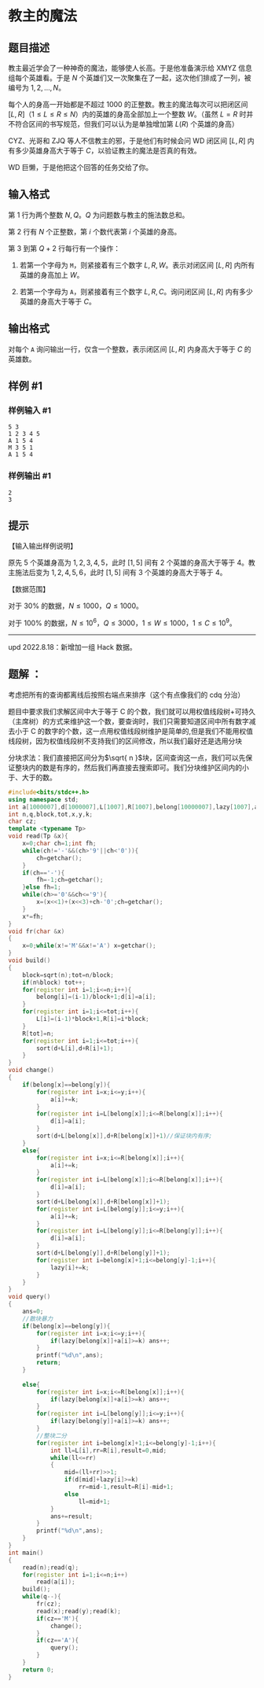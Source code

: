 # 教主的魔法

## 题目描述

教主最近学会了一种神奇的魔法，能够使人长高。于是他准备演示给 XMYZ 信息组每个英雄看。于是 $N$ 个英雄们又一次聚集在了一起，这次他们排成了一列，被编号为 $1, 2, \ldots, N$。


每个人的身高一开始都是不超过 $1000$ 的正整数。教主的魔法每次可以把闭区间 $[L, R]$（$1≤L≤R≤N$）内的英雄的身高全部加上一个整数 $W$。（虽然 $L=R$ 时并不符合区间的书写规范，但我们可以认为是单独增加第 $L(R)$ 个英雄的身高）


CYZ、光哥和 ZJQ 等人不信教主的邪，于是他们有时候会问 WD 闭区间 $[L, R]$ 内有多少英雄身高大于等于 $C$，以验证教主的魔法是否真的有效。


WD 巨懒，于是他把这个回答的任务交给了你。

## 输入格式

第 $1$ 行为两个整数 $N, Q$。$Q$ 为问题数与教主的施法数总和。

第 $2$ 行有 $N$ 个正整数，第 $i$ 个数代表第 $i$ 个英雄的身高。


第 $3$ 到第 $Q+2$ 行每行有一个操作：


1. 若第一个字母为 `M`，则紧接着有三个数字 $L, R, W$。表示对闭区间 $[L, R]$ 内所有英雄的身高加上 $W$。

2. 若第一个字母为 `A`，则紧接着有三个数字 $L, R, C$。询问闭区间 $[L, R]$ 内有多少英雄的身高大于等于 $C$。

## 输出格式

对每个 `A` 询问输出一行，仅含一个整数，表示闭区间 $[L, R]$ 内身高大于等于 $C$ 的英雄数。

## 样例 #1

### 样例输入 #1

```
5 3
1 2 3 4 5
A 1 5 4
M 3 5 1
A 1 5 4
```

### 样例输出 #1

```
2
3
```

## 提示

【输入输出样例说明】

原先 $5$ 个英雄身高为 $1, 2, 3, 4, 5$，此时 $[1, 5]$ 间有 $2$ 个英雄的身高大于等于 $4$。教主施法后变为 $1, 2, 4, 5, 6$，此时 $[1, 5]$ 间有 $3$ 个英雄的身高大于等于 $4$。

【数据范围】

对于 $30\%$ 的数据，$N≤1000$，$Q≤1000$。

对于 $100\%$ 的数据，$N≤10^6$，$Q≤3000$，$1≤W≤1000$，$1≤C≤10^9$。

---

$\text{upd 2022.8.18}$：新增加一组 Hack 数据。

## 题解 ：
考虑把所有的查询都离线后按照右端点来排序（这个有点像我们的 cdq 分治）

题目中要求我们求解区间中大于等于 C 的个数，我们就可以用权值线段树+可持久（主席树）的方式来维护这一个数，要查询时，我们只需要知道区间中所有数字减去小于 C 的数字的个数，这一点用权值线段树维护是简单的,但是我们不能用权值线段树，因为权值线段树不支持我们的区间修改，所以我们最好还是选用分块

分块求法：我们直接把区间分为$\sqrt{ n }$块，区间查询这一点，我们可以先保证整块内的数是有序的，然后我们再直接去搜索即可。我们分块维护区间内的小于、大于的数。

```cpp
#include<bits/stdc++.h>
using namespace std;
int a[1000007],d[1000007],L[1007],R[1007],belong[10000007],lazy[1007],ans;
int n,q,block,tot,x,y,k;
char cz;
template <typename Tp>
void read(Tp &x){
    x=0;char ch=1;int fh;
    while(ch!='-'&&(ch>'9'||ch<'0')){
        ch=getchar();
    }
    if(ch=='-'){
        fh=-1;ch=getchar();
    }else fh=1;
    while(ch>='0'&&ch<='9'){
        x=(x<<1)+(x<<3)+ch-'0';ch=getchar();
    }
    x*=fh;
}
void fr(char &x)
{
    x=0;while(x!='M'&&x!='A') x=getchar();
}
void build()
{
    block=sqrt(n);tot=n/block;
    if(n%block) tot++;
    for(register int i=1;i<=n;i++){
        belong[i]=(i-1)/block+1;d[i]=a[i];
    }
    for(register int i=1;i<=tot;i++){
        L[i]=(i-1)*block+1,R[i]=i*block;
    }
    R[tot]=n;
    for(register int i=1;i<=tot;i++){
        sort(d+L[i],d+R[i]+1);
    }
}
void change()
{
    if(belong[x]==belong[y]){
        for(register int i=x;i<=y;i++){
            a[i]+=k;
        }
        for(register int i=L[belong[x]];i<=R[belong[x]];i++){
            d[i]=a[i];
        }
        sort(d+L[belong[x]],d+R[belong[x]]+1)//保证块内有序;
    }
    else{
        for(register int i=x;i<=R[belong[x]];i++){
            a[i]+=k;
        }
        for(register int i=L[belong[x]];i<=R[belong[x]];i++){
            d[i]=a[i];
        }
        sort(d+L[belong[x]],d+R[belong[x]]+1);
        for(register int i=L[belong[y]];i<=y;i++){
            a[i]+=k;
        }
        for(register int i=L[belong[y]];i<=R[belong[y]];i++){
            d[i]=a[i];
        }
        sort(d+L[belong[y]],d+R[belong[y]]+1);
        for(register int i=belong[x]+1;i<=belong[y]-1;i++){
            lazy[i]+=k;
        }
    }
}
void query()
{
    ans=0;
    //散块暴力 
    if(belong[x]==belong[y]){
        for(register int i=x;i<=y;i++){
            if(lazy[belong[x]]+a[i]>=k) ans++;
        }
        printf("%d\n",ans);
        return;
    }
     
    else{
        for(register int i=x;i<=R[belong[x]];i++){
            if(lazy[belong[x]]+a[i]>=k) ans++;
        }
        for(register int i=L[belong[y]];i<=y;i++){
            if(lazy[belong[y]]+a[i]>=k) ans++;
        }
        //整块二分 
        for(register int i=belong[x]+1;i<=belong[y]-1;i++){
            int ll=L[i],rr=R[i],result=0,mid;
            while(ll<=rr)
            {
                mid=(ll+rr)>>1;
                if(d[mid]+lazy[i]>=k)
                    rr=mid-1,result=R[i]-mid+1;
                else
                    ll=mid+1;
            }
            ans+=result;
        }
        printf("%d\n",ans);
    }
}
int main()
{
    read(n);read(q);
    for(register int i=1;i<=n;i++)
        read(a[i]);
    build();
    while(q--){
        fr(cz);
        read(x);read(y);read(k);
        if(cz=='M'){
            change();
        }
        if(cz=='A'){
            query();
        }
    }
    return 0;
}
```